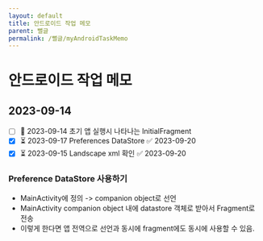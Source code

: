 ```yaml
---
layout: default
title: 안드로이드 작업 메모
parent: 뻘글
permalink: /뻘글/myAndroidTaskMemo
---
```


# 안드로이드 작업 메모


## 2023-09-14
- [ ] 🛫 2023-09-14 초기 앱 실행시 나타나는 InitialFragment
- [x] ⏳ 2023-09-17 Preferences DataStore ✅ 2023-09-20
- [x] ⏳ 2023-09-15 Landscape xml 확인 ✅ 2023-09-20

### Preference DataStore 사용하기
- MainActivity에 정의 -> companion object로 선언
- MainActivity companion object 내에 datastore 객체로 받아서 Fragment로 전송
- 이렇게 한다면 앱 전역으로 선언과 동시에 fragment에도 동시에 사용할 수 있음.